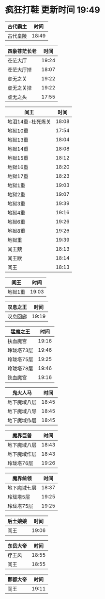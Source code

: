 # 疯狂打鞋 更新时间 19:49

| 古代霸主   | 时间    |
|--------|-------|
| 古代皇陵 | 18:49 |

| 四象苍茫长老   | 时间    |
|--------|-------|
| 苍茫大厅 | 19:24 |
| 苍茫大厅掉 | 18:07 |
| 虚无之关 | 19:22 |
| 虚无之关掉 | 19:22 |
| 虚无之头 | 17:55 |

| 间王   | 时间    |
|--------|-------|
| 地泪14重-杜死炼关 | 18:08 |
| 地狱10重 | 17:54 |
| 地狱13重 | 18:04 |
| 地狱14重 | 18:08 |
| 地狱15重 | 18:12 |
| 地狱16重 | 18:20 |
| 地狱17重 | 18:23 |
| 地狱1重 | 19:03 |
| 地狱2重 | 19:07 |
| 地狱3重 | 19:39 |
| 地狱4重 | 19:16 |
| 地狱6重 | 19:26 |
| 地狱8重 | 19:26 |
| 地狱重 | 19:39 |
| 闻王兢 | 18:13 |
| 闻王欧 | 18:14 |
| 阎王 | 18:13 |

| 阎王   | 时间    |
|--------|-------|
| 地狱1重 | 19:03 |

| 叹息之王   | 时间    |
|--------|-------|
| 叹息回廊 | 19:19 |

| 猛魔之王   | 时间    |
|--------|-------|
| 扶血魔宫 | 19:16 |
| 玲珑塔73层 | 19:46 |
| 玲珑塔75层 | 19:25 |
| 玲珑塔78层 | 19:46 |
| 铁血魔宫 | 19:16 |

| 鬼火人马   | 时间    |
|--------|-------|
| 地下魔域八层 | 18:45 |
| 地下魔域八导 | 18:45 |
| 地下魔域作层 | 18:45 |

| 魔界巨兽   | 时间    |
|--------|-------|
| 地下魔域八层 | 18:43 |
| 地下魔域作层 | 18:43 |
| 玲珑塔76层 | 19:26 |

| 魔界统领   | 时间    |
|--------|-------|
| 地下魔域七层 | 18:37 |
| 玲珑塔5层 | 19:25 |
| 玲珑塔75层 | 19:25 |

| 后土娘娘   | 时间    |
|--------|-------|
| 阎王 | 19:06 |

| 东岳大帝   | 时间    |
|--------|-------|
| 疗王风 | 18:55 |
| 阎王 | 18:55 |

| 酆都大帝   | 时间    |
|--------|-------|
| 阎王 | 19:11 |